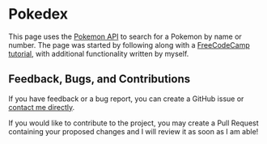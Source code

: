 # Pokedex

This page uses the [Pokemon API](https://pokeapi.co/) to search for a Pokemon by name or number. The page was started by following along with a [FreeCodeCamp tutorial](https://www.freecodecamp.org/news/a-practical-guide-to-typescript-how-to-build-a-pokedex-app-using-html-css-and-typescript/), with additional functionality written by myself.

## Feedback, Bugs, and Contributions

If you have feedback or a bug report, you can create a GitHub issue or [contact me directly](https://contact.nhcarrigan.com).

If you would like to contribute to the project, you may create a Pull Request containing your proposed changes and I will review it as soon as I am able!
